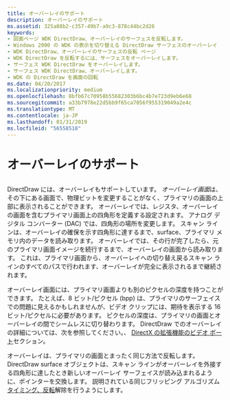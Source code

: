 ```yaml
---
title: オーバーレイのサポート
description: オーバーレイのサポート
ms.assetid: 325a08b2-c357-49b7-a9c3-878c44bc2d26
keywords:
- 図面ページ WDK DirectDraw、オーバーレイのサーフェスを反転します。
- Windows 2000 の WDK の表示を切り替える DirectDraw サーフェスのオーバーレイ
- WDK DirectDraw、オーバーレイのサーフェスの反転 ページ
- WDK DirectDraw を反転するには、サーフェスをオーバーレイします。
- サーフェス WDK DirectDraw をオーバーレイします。
- サーフェス WDK DirectDraw、オーバーレイします。
- WDK の DirectDraw を画面の回転
ms.date: 04/20/2017
ms.localizationpriority: medium
ms.openlocfilehash: 8bfb67c70958b55682303b6bc4b7e723d9eb6e68
ms.sourcegitcommit: a33b7978e22d5bb9f65ca7056f955319049a2e4c
ms.translationtype: MT
ms.contentlocale: ja-JP
ms.lasthandoff: 01/31/2019
ms.locfileid: "56558518"
---
```

# <a name="overlay-support"></a>オーバーレイのサポート


## <span id="ddk_overlay_support_gg"></span><span id="DDK_OVERLAY_SUPPORT_GG"></span>


DirectDraw には、オーバーレイもサポートしています。 *オーバーレイ画面*は、その下にある画面で、物理ビットを変更することがなく、プライマリの画面の上部に表示されることができます。 オーバーレイでは、レジスタ、オーバーレイの画面を含むプライマリ画面上の四角形を定義する設定されます。 アナログ デジタル コンバーター (DAC) では、四角形の場所を変更します。 スキャン ラインは、オーバーレイの確保を示す四角形に達するまで、surface、プライマリ メモリ内のデータを読み取ります。 オーバーレイでは、その行が完了したら、元のプライマリ画面イメージを続行するまで、オーバーレイの画面から読み取ります。 これは、プライマリ画面から、オーバーレイへの切り替え戻るスキャン ラインのすべてのパスで行われます、オーバーレイが完全に表示されるまで継続されます。

オーバーレイ画面には、プライマリ画面よりも別のピクセルの深度を持つことができます。 たとえば、8 ビット/ピクセル (bpp) は、プライマリのサーフェイスでの問題に見えるかもしれませんが、ビデオ クリップには、期待を表示する 16 ビット/ピクセルに必要があります。 ピクセルの深度は、プライマリの画面とオーバーレイの間でシームレスに切り替わります。 DirectDraw でのオーバーレイの詳細については、次を参照してください。、 [DirectX の拡張機能のビデオ ポート](video-port-extensions-to-directx.md)セクション。

オーバーレイは、プライマリの画面とまったく同じ方法で反転します。 DirectDraw surface オブジェクトは、スキャン ラインがオーバーレイを外接する四角形に達したとき新しいオーバーレイ サーフェイスが読み込まれるように、ポインターを交換します。 説明されている同じフリッピング アルゴリズム[タイミング、反転](timing-a-flip.md)解除を行うようにします。

 

 





